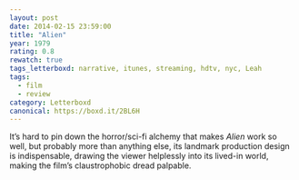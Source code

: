 ```yaml
---
layout: post 
date: 2014-02-15 23:59:00
title: "Alien"
year: 1979
rating: 0.8
rewatch: true
tags_letterboxd: narrative, itunes, streaming, hdtv, nyc, Leah
tags:
  - film
  - review
category: Letterboxd
canonical: https://boxd.it/2BL6H
---
```


It’s hard to pin down the horror/sci-fi alchemy that makes <cite>Alien</cite> work so well, but probably more than anything else, its landmark production design is indispensable, drawing the viewer helplessly into its lived-in world, making the film’s claustrophobic dread palpable.